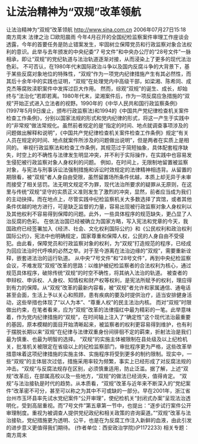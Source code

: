 # 让法治精神为“双规”改革领航

让法治精神为“双规”改革领航
http://www.sina.com.cn 2006年07月27日15:18 南方周末
法律之治
□欧阳晨雨
今年4月召开的全国纪检监察案件审理工作座谈会透露，今年的首要任务是防止错案发生，牢固树立保障党员和行政监察对象合法权利的意识。此举与去年颁发的中央纪委“7
号文件”和中央办公厅的“28号文件”一脉相承，即让“双规”的党纪轨道与法治轨道逐渐对接，从而浸染上了更多的现代法治色彩。
不可否认，在1980年代末国际政治斗争以及国内反腐斗争的大背景下，基于某些反腐对象地位的特殊性，“双规”作为一项党内纪律措施产生有其必然性，而其后十余年中的实践也证明，“双规”在处理党内中高级干部，如梁湘、陈希同、成克杰等腐败渎职案件中发挥过巨大作用。
然而，综观“双规”的诞生、成长，却始终与“法治化”若即若离。1980年代末，梁湘案件后，作为一项反腐应急措施的“双规”开始正式进入立法者的视野。1990年的《中华人民共和国行政监察条例》(1997年5月9日废止，颁布行政监察法)和1994的《中国共产党纪律检查机关案件检查工作条例》，分别以国家法规的形式和党内纪律的形式，将这一产生于实践中的“非常规”做法常规化。虽然前者规定的是“指定的时间、地点就调查事项涉及的问题做出解释和说明”，《中国共产党纪律检查机关案件检查工作条例》规定“有关人员在规定的时间、地点就案件所涉及的问题做出说明”，但是两者在实质上是相同的。
审视行政监察法和检查工作条例，其规范过于简短抽象，具体配套程序缺失，时空上的不确性与法律发生明显冲突，并不利于实际操作，在实践中也容易发生侵犯被行政监察对象人身权利的问题。
例如，在时间上，无限制地留置被监察对象，与宪法与刑事诉讼法强制措施和诉讼时效规定的法律精神相违背。从留置的期限看，被“双规”者人身自由受限，虽然留置场所条件优越，本质上却无异于未审而接受了相关惩罚。法无明文规定不为罪，现代法治所要求的疑罪从无原则，在这里与传统“双规”坚守的实质正义准则发生了激烈的冲突，显然，前者应当成为我们的主动抉择。而在地点上，尽管实践中纪检监察机关大多数选择了宾馆，或者其他条件优越的地方进行，可是缺乏监督的力量，容易出现被行政监察对象人身权利以及其他权利不容易得到保障的问题。此外，一些具体程序的规范缺失，更凸显了人治反腐的色彩。
在依法治国已经被确立为国家方略，写入宪法和党章的今天，我国政府已经签署加入《经济、社会、文化权利国际公约》和《公民权利和政治权利国际公约》，宪法中也明确规定，国家尊重和保障人权，公民的人身自由不受侵犯。由此看，保障党员和行政监察对象的权利，为“双规”打造规范的程序，已经成为回应法治时代呼唤的必然之举。对于至今游离在法治边缘的“双规”，需要重新诠释，嵌套进法治的运行轨道。
从中央“7号文件”和“28号文件”，再到中央纪检监察会议，不难发现“双规”改革的思路：以维护被纪检监察者的合法权利为核心，通过规范具体程序，破除传统“双规”的时空不确性，将其纳入法治的轨道。
被查者的申辩权、申诉权、人身权、知情权和财产权等权利，是宪法所赋予的权利，理应得到有力的保障。从“双规”改革的最新内容看，被“双规”者允许和家属通信、通电话甚至会面，生活上予以关心和照顾，患有疾病的要及时提供治疗，适当安排健身活动，这些举措也体现了“以人为本”、“尊重人权”的民主法治内核。
而对“双规”时限做出约束，在笔者看来，应为“双规”改革的法律描红中最为精彩的一笔。此举意味着，作为党内纪律措施的“双规”，在时间轴上注入了“确定性”这个现代法治最重要的基因，原本模糊的面目开始清晰起来，被监察者的权利更容易得到维护，也有利于摆脱长期以来“双规”在纪律与法律双重身份间徘徊不定的羁束，折射法治是我们最为慎重、也最为明智的选择。
“双规”的实施主体被限制在县处级及以上纪检机关，批准机关被限定在省级以上的纪检监察部门，审批程序更为严格，这些改革举措意味着这项纪律措施的实施主体、实施程序将受到更多的制约限制。现实中，一些“双规”的主体层次过低，措施采用率较为频繁，事实上已经形成了对反腐法规的冲击。“双规”与反腐法规存在区别，必须慎重适用，防止泛滥。据了解，上述“双规”改革后，在部属高校以及一些地方，“双规”的做法已经消失，值得肯定。
“双规”与法治接轨是时代的趋势。从本质看，“双规”改革与近年来不断深入的“党纪案件”改革密不可分，甚至可以称之为其中不可或缺的一部分。早在2001年，浙江省台州市玉环县率先试水党纪案件“公开审理”，使纪检机关“封闭式办案”呈现法治透明化，受到高层重视。而“7号文件”第五章第一节中，也提出：“逐步试行案件公开审理制度。重视为被调查人提供党纪政纪和相关政策的咨询渠道。”“双规”改革与法治接轨，党纪措施更为透明、公平，也是在为反腐工作注入新鲜的血液，由此引发的进步意义更值得我们期待。
(作者单位：西安政治学院)(P1172233)
相关专题：南方周末 

